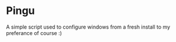 # Pingu
A simple script used to configure windows from a fresh install
to my preferance of course :)
